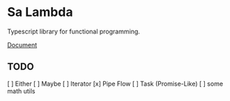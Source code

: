 # Sa Lambda

Typescript library for functional programming.

[Document](https://soralib.github.io/sa-lambda/)

## TODO

[ ] Either
[ ] Maybe
[ ] Iterator
[x] Pipe Flow
[ ] Task (Promise-Like)
[ ] some math utils
